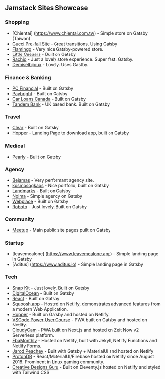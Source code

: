## Jamstack Sites Showcase
### Shopping
- [Chientai] (https://www.chientai.com.tw) - Simple store on Gatsby (Taiwan)
- [Gucci Pre-fall Site](https://prefall.gucci.com/man) - Great transitions. Using Gatsby
- [Flamingo](https://www.shopflamingo.com) - Very nice Gatsby-powered store. 
- [Little Caesars](https://littlecaesars.com/en-us/order/pickup) - Built on Gatsby
- [Rachio](https://rachio.com/products/) - Just a lovely store experience. Super fast. Gatsby.
- [Demiselbijoux](https://demiselbijoux.com/shop/category/barettes) - Lovely. Uses Gastby.

### Finance & Banking
- [PC Financial](https://www.pcfinancial.ca/) - Built on Gatsby
- [Paybright](https://paybright.com) - Built on Gatsby
- [Car Loans Canada](https://www.carloanscanada.com) - Built on Gatsby
- [Tandem Bank](https://www.tandem.co.uk) - UK based bank. Built on Gatsby

### Travel
- [Clear](https://www.clearme.com/) - Built on Gatsby
- [Hopper](https://www.hopper.com/) - Landing Page to download app, built on Gatsby

### Medical
- [Pearly](https://www.pearlyplan.com) - Built on Gatsby

### Agency
- [Bejamas](https://bejamas.io) - Very performant agency site. 
- [kosmosogkaos](https://www.kosmosogkaos.is) - Nice portfolio, built on Gatsby
- [Landmarks](https://www.landmarks.ro) - Built on Gatsby
- [Noima](https://www.noima.xyz) - Simple agency on Gatsby
- [Webplace](https://www.webplace.com.au) - Built on Gatsby
- [Roboto](https://roboto.studio/projects) - Just lovely. Built on Gatsby

### Community
- [Meetup](https://www.meetup.com) - Main public site pages puilt on Gatsby

### Startup
- [leavemealone] (https://www.leavemealone.app) - Simple landing page in Gatsby
- [Aditus] (https://www.aditus.io) - Simple landing page in Gatsby

### Tech
- [Snap Kit](https://kit.snapchat.com) - Just lovely. Built on Gatsby
- [DigitalOcean](https://www.digitalocean.com) - Built on Gatsby
- [React](https://reactjs.org/) - Built on Gatsby
- [Squoosh.app](https://squoosh.app/) - Hosted on Netlify, demonstrates advanced features from a modern Web Application.
- [Hopper](https://travel.hopper.com/) - Built on Gatsby and hosted on Netlify.
- [VSCode Power User Course](https://vscode.pro/) - PWA built on Gatsby and hosted on Netlify.
- [CloudyCam](https://CloudyCam.dev/) - PWA built on Next.js and hosted on Zeit Now v2 Serverless platform.
- [FbaMonthly](https://www.fbamonthly.com) - Hosted on Netlify, built with Jekyll, Netlify Functions and Netlify Forms.
- [Jarod Peachey](https://jarodpeachey.netlify.com) - Built with Gatsby + MaterialUI and hosted on Netlify
- [ProtonDB](https://www.protondb.com) - React/MaterialUI/Firebase hosted on Netlify since August 2018. Prominent in Linux gaming community.
- [Creative Designs Guru](https://creativedesignsguru.com) - Built on Eleventy.js hosted on Netlify and styled with Tailwind CSS
